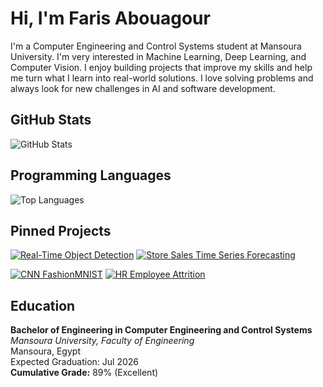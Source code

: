 # Hi, I'm Faris Abouagour

I'm a Computer Engineering and Control Systems student at Mansoura University. I'm very interested in Machine Learning, Deep Learning, and Computer Vision. I enjoy building projects that improve my skills and help me turn what I learn into real-world solutions. I love solving problems and always look for new challenges in AI and software development.

## GitHub Stats
![GitHub Stats](https://github-readme-stats.vercel.app/api?username=faris-agour&show_icons=true&count_private=true&hide=contribs,prs)

## Programming Languages
![Top Languages](https://github-readme-stats.vercel.app/api/top-langs/?username=faris-agour&layout=compact)

## Pinned Projects
[![Real-Time Object Detection](https://github-readme-stats.vercel.app/api/pin/?username=faris-agour&repo=Real-Time-Object-Detection-for-Autonomous-Vehicles)](https://github.com/faris-agour/Real-Time-Object-Detection-for-Autonomous-Vehicles) 
[![Store Sales Time Series Forecasting](https://github-readme-stats.vercel.app/api/pin/?username=faris-agour&repo=Store-Sales-Time-Series-Forecasting)](https://github.com/faris-agour/Store-Sales-Time-Series-Forecasting)

[![CNN FashionMNIST](https://github-readme-stats.vercel.app/api/pin/?username=faris-agour&repo=CNN-FashionMNIST)](https://github.com/faris-agour/CNN-FashionMNIST) 
[![HR Employee Attrition](https://github-readme-stats.vercel.app/api/pin/?username=faris-agour&repo=HR-Employee-Attrition)](https://github.com/faris-agour/HR-Employee-Attrition)



## Education

**Bachelor of Engineering in Computer Engineering and Control Systems**  
*Mansoura University, Faculty of Engineering*  
Mansoura, Egypt  
Expected Graduation: Jul 2026  
**Cumulative Grade:** 89% (Excellent)
